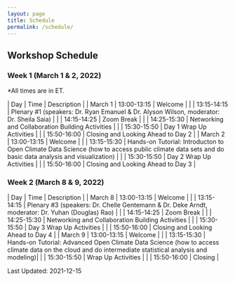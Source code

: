 ```yaml
---
layout: page
title: Schedule
permalink: /schedule/
---
```


## Workshop Schedule

### Week 1 (March 1 & 2, 2022)

*All times are in ET.

| Day | Time | Description |
| March 1  | 13:00-13:15  | Welcome |
| | 13:15-14:15  | Plenary #1 (speakers: Dr. Ryan Emanuel & Dr. Alyson Wilson, moderator: Dr. Sheila Saia) |
| | 14:15-14:25  | Zoom Break |
| | 14:25-15:30  | Networking and Collaboration Building Activities |
| | 15:30-15:50  | Day 1 Wrap Up Activities |
| | 15:50-16:00  | Closing and Looking Ahead to Day 2 |
| March 2  | 13:00-13:15 | Welcome |
| | 13:15-15:30  | Hands-on Tutorial: Introducton to Open Climate Data Science (how to access public climate data sets and do basic data analysis and visualization) |
| | 15:30-15:50  | Day 2 Wrap Up Activities |
| | 15:50-16:00  | Closing and Looking Ahead to Day 3 |

### Week 2 (March 8 & 9, 2022)

| Day | Time | Description |
| March 8  | 13:00-13:15  | Welcome |
| | 13:15-14:15  | Plenary #3 (speakers: Dr. Chelle Gentemann  & Dr. Deke Arndt, moderator: Dr. Yuhan (Douglas) Rao) |
| | 14:15-14:25  | Zoom Break |
| | 14:25-15:30  | Networking and Collaboration Building Activities |
| | 15:30-15:50  | Day 3 Wrap Up Activities |
| | 15:50-16:00  | Closing and Looking Ahead to Day 4 |
| March 9  | 13:00-13:15  | Welcome |
| | 13:15-15:30  | Hands-on Tutorial: Advanced Open Climate Data Science (how to access climate data on the cloud and do intermediate statistical analysis and modeling)|
| | 15:30-15:50  | Wrap Up Activities |
| | 15:50-16:00  | Closing |




Last Updated: 2021-12-15

